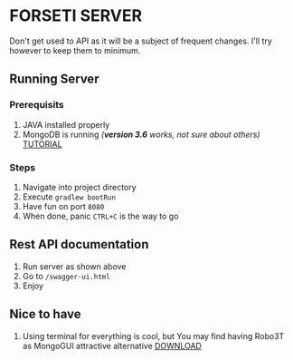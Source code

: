 # FORSETI SERVER

Don't get used to API as it will be a subject of frequent changes. I'll try however to keep them to minimum.

## Running Server

### Prerequisits

1. JAVA installed properly
2. MongoDB is running _(**version 3.6** works, not sure about others)_ [TUTORIAL](https://docs.mongodb.com/manual/tutorial/install-mongodb-on-windows)

### Steps

1. Navigate into project directory 
2. Execute `gradlew bootRun`
3. Have fun on port `8080`
4. When done, panic `CTRL+C` is the way to go

## Rest API documentation

1. Run server as shown above
2. Go to `/swagger-ui.html`
3. Enjoy

## Nice to have
1. Using terminal for everything is cool, but You may find having Robo3T as MongoGUI attractive alternative [DOWNLOAD](https://robomongo.org/download)
